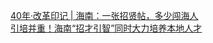   
[40年·改革印记 | 海南：一张招贤帖，多少闯海人](http://www.dianyue.me/archives/855/dbapxk4ynm7e7tcw/)  
[引培并重！海南“招才引智”同时大力培养本地人才](http://www.dianyue.me/archives/133/57i0pnx3v5c726dp/)